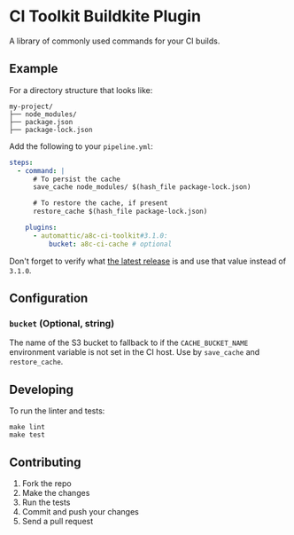 # CI Toolkit Buildkite Plugin

A library of commonly used commands for your CI builds.

## Example

For a directory structure that looks like:

```
my-project/
├── node_modules/
├── package.json
├── package-lock.json

```

Add the following to your `pipeline.yml`:

```yml
steps:
  - command: |
      # To persist the cache
      save_cache node_modules/ $(hash_file package-lock.json)

      # To restore the cache, if present
      restore_cache $(hash_file package-lock.json)

    plugins:
      - automattic/a8c-ci-toolkit#3.1.0:
          bucket: a8c-ci-cache # optional
```

Don't forget to verify what [the latest release](https://github.com/Automattic/a8c-ci-toolkit-buildkite-plugin/releases/latest) is and use that value instead of `3.1.0`.

## Configuration

### `bucket` (Optional, string)

The name of the S3 bucket to fallback to if the `CACHE_BUCKET_NAME` environment variable is not set in the CI host. Use by `save_cache` and `restore_cache`.

## Developing

To run the linter and tests:

```shell
make lint
make test
```

## Contributing

1. Fork the repo
2. Make the changes
3. Run the tests
4. Commit and push your changes
5. Send a pull request
